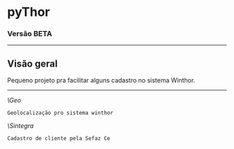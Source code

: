 # pyThor
### Versão BETA

--------------------------------------------
## Visão geral


Pequeno projeto pra facilitar alguns cadastro
no sistema Winthor.

--------------------------------------------


*\Geo*
```
Geolocalização pro sistema winthor
```

*\Sintegra*
```
Cadastro de cliente pela Sefaz Ce
```


